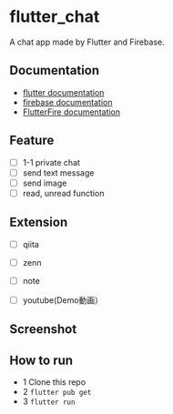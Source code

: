 # flutter_chat
A chat app made by Flutter and Firebase.

## Documentation
- [flutter documentation](https://docs.flutter.dev/)
- [firebase documentation](https://firebase.google.com/docs)
- [FlutterFire documentation](https://firebase.flutter.dev/)

## Feature

- [ ] 1-1 private chat
- [ ] send text message
- [ ] send image
- [ ] read, unread function

## Extension

- [ ] qiita
- [ ] zenn
- [ ] note
- [ ] youtube(Demo動画）


## Screenshot

## How to run
- 1 Clone this repo
- 2 `flutter pub get`
- 3 `flutter run`
